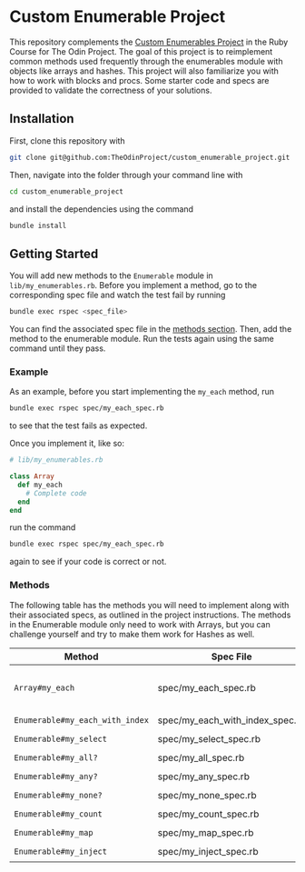 # Custom Enumerable Project

This repository complements the [Custom Enumerables Project](https://www.theodinproject.com/lessons/ruby-custom-enumerables) in the Ruby Course for The Odin Project. The goal of this project is to reimplement common methods used frequently through the enumerables module with objects like arrays and hashes. This project will also familiarize you with how to work with blocks and procs. Some starter code and specs are provided to validate the correctness of your solutions.

## Installation

First, clone this repository with

```bash
git clone git@github.com:TheOdinProject/custom_enumerable_project.git
```

Then, navigate into the folder through your command line with

```bash
cd custom_enumerable_project
```

and install the dependencies using the command

```bash
bundle install
```

## Getting Started

You will add new methods to the `Enumerable` module in `lib/my_enumerables.rb`. Before you implement a method, go to the corresponding spec file and watch the test fail by running

```bash
bundle exec rspec <spec_file>
```

You can find the associated spec file in the [methods section](#methods). Then, add the method to the enumerable module. Run the tests again using the same command until they pass.

### Example

As an example, before you start implementing the `my_each` method, run

```bash
bundle exec rspec spec/my_each_spec.rb
```

to see that the test fails as expected.

Once you implement it, like so:

```rb
# lib/my_enumerables.rb

class Array
  def my_each
    # Complete code
  end
end
```

run the command

```bash
bundle exec rspec spec/my_each_spec.rb
```

again to see if your code is correct or not.

### Methods

The following table has the methods you will need to implement along with their associated specs, as outlined in the project instructions. The methods in the Enumerable module only need to work with Arrays, but you can challenge yourself and try to make them work for Hashes as well.

| Method                          | Spec File                       | Notes                                                                 | Implemented? |
| ------------------------------- | ------------------------------- | --------------------------------------------------------------------- | ------------ |
| `Array#my_each`                 | spec/my_each_spec.rb            | You will define my_each on the Array class in `lib/my_enumerables.rb` |      ✔️      |
| `Enumerable#my_each_with_index` | spec/my_each_with_index_spec.rb |                                                                       |      ✔️      |
| `Enumerable#my_select`          | spec/my_select_spec.rb          |                                                                       |      ✔️      |
| `Enumerable#my_all?`            | spec/my_all_spec.rb             |                                                                       |      ✔️      |
| `Enumerable#my_any?`            | spec/my_any_spec.rb             |                                                                       |      ✔️      |
| `Enumerable#my_none?`           | spec/my_none_spec.rb            |                                                                       |      ✔️      |
| `Enumerable#my_count`           | spec/my_count_spec.rb           |                                                                       |      ✔️      |
| `Enumerable#my_map`             | spec/my_map_spec.rb             |                                                                       |      ✔️      |
| `Enumerable#my_inject`          | spec/my_inject_spec.rb          |                                                                       |      ✔️      |
